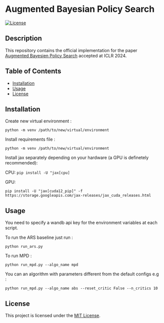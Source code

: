 # Augmented Bayesian Policy Search

[![License](https://img.shields.io/badge/license-MIT-blue.svg)](LICENSE)

## Description

This repository contains the official implementation for the paper [Augmented Bayesien Policy Search](https://openreview.net/forum?id=OvlcyABNQT) accepted at ICLR 2024.

## Table of Contents

- [Installation](#installation)
- [Usage](#usage)
- [License](#license)

## Installation

Create new virtual environment : 

```python -m venv /path/to/new/virtual/environment```

Install requirements file :

```python -m venv /path/to/new/virtual/environment```

Install jax separately depending on your hardware (a GPU is definetely recommended):

CPU:
```pip install -U "jax[cpu]```

GPU:

```pip install -U "jax[cuda12_pip]" -f https://storage.googleapis.com/jax-releases/jax_cuda_releases.html```




## Usage

You need to specify a wandb api key for the environment variables at each script.

To run the ARS baseline just run :

```python run_ars.py ```

To run MPD :

```python run_mpd.py --algo_name mpd```


You can an algorithm with parameters different from the default configs e.g :

```python run_mpd.py --algo_name abs --reset_critic False --n_critics 10```




## License

This project is licensed under the [MIT License](LICENSE).
